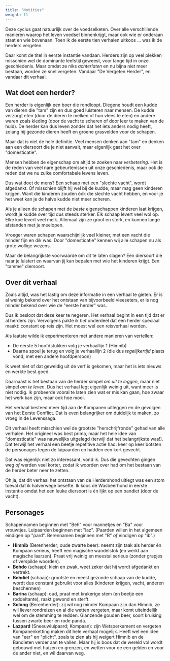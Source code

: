 ```yaml
---
title: "Notities"
weight: 11
---
```


Deze cyclus gaat natuurlijk over de voedselketen. Over alle verschillende manieren waarop het leven voedsel binnenkrijgt, maar ook wie er onderaan staat en wie bovenaan. Toen ik de eerste tien verhalen uitkoos ... was ik de herders vergeten.

Daar komt de titel in eerste instantie vandaan. Herders zijn op veel plekken misschien wel de dominante leefstijl geweest, voor lange tijd in onze geschiedenis. Maar omdat ze niks _achterlaten_ en nu bijna niet meer bestaan, worden ze snel vergeten. Vandaar "De Vergeten Herder", en vandaar dit verhaal.

## Wat doet een herder?

Een herder is eigenlijk een boer die rondloopt. Diegene houdt een kudde van dieren die "tam" zijn en dus goed luisteren naar mensen. De kudde verzorgt eten (door de dieren te melken of hun vlees te eten) en andere waren zoals kleding (door de vacht te scheren of door leer te maken van de huid). De herder kan dus leven zonder dat het iets anders nodig heeft, zolang hij gezonde dieren heeft en groene grasvelden voor de schapen.

Maar dat is niet de hele definitie. Veel mensen denken aan "tam" en denken aan een diersoort die je niet aanvalt, maar eigenlijk gaat het over "domesticatie". 

Mensen hebben de eigenschap om altijd te zoeken naar _verbetering_. Het is de reden van veel nare gebeurtenissen uit onze geschiedenis, maar ook de reden dat we nu zulke comfortabele levens leven.

Dus wat doet de mens? Een schaap met een "slechte vacht", wordt afgedankt. Of misschien blijft hij wel bij de kudde, maar mag geen kinderen krijgen. Want die kinderen zouden óók die slechte vacht hebben, en voor je het weet kan je de halve kudde niet meer scheren.

Als je alleen de schapen met de _beste_ eigenschappen kinderen laat krijgen, wordt je kudde over tijd dus steeds sterker. Elk schaap levert veel wol op. Elke koe levert veel melk. Allemaal zijn ze groot en sterk, en kunnen lange afstanden met je meelopen.

Vroeger waren schapen waarschijnlijk veel kleiner, met een vacht die minder fijn en dik was. Door "domesticatie" kennen wij alle schapen nu als grote wollige wezens.

Maar de belangrijkste voorwaarde om dit te laten slagen? Een diersoort die naar je luistert en waarvan jij kan bepalen met wie het kinderen krijgt. Een "tamme" diersoort.

## Over dit verhaal

Zoals altijd, was het lastig om deze informatie in een verhaal te gieten. Er is al weinig bekend over het ontstaan van bijvoorbeeld vleeseters, er is nog minder bekend over wie de "eerste herder" was.

Dus ik besloot dat deze keer te negeren. Het verhaal begint in een tijd dat er al herders zijn. Vervolgens pakte ik _het_ onderdeel dat een herder speciaal maakt: constant op reis zijn. Het moest wel een reisverhaal worden.

Als laatste wilde ik experimenteren met andere manieren van vertellen:

* De eerste 5 hoofdstukken volg je verhaallijn 1 (Himnib)
* Daarna spoel je terug en volg je verhaallijn 2 (die dus _tegelijkertijd_ plaats vond, met een andere hoofdpersoon)

Ik weet niet of dat geweldig uit de verf is gekomen, maar het is iets nieuws en werkte best goed.

Daarnaast is het bestaan van de herder simpel _om uit te leggen_, maar niet simpel _om te leven_. Dus het verhaal legt eigenlijk weinig uit, want meer is niet nodig. Ik probeerde vooral te laten zien wat er mis kan gaan, hoe zwaar het werk kan zijn, maar ook hoe mooi.

Het verhaal besteed meer tijd aan de Kompanen uitleggen en de gevolgen van het Eerste Conflict. Dat is even belangrijker om duidelijk te maken, zo vroeg in de Levenssaga.

Dit verhaal heeft misschien wel de grootste "herschrijfronde" gehad van alle verhalen. Het origineel was best prima, maar het hele idee van "domesticatie" was nauwelijks uitgelegd (terwijl dat het belangrijkste was!). Dat terwijl het verhaal een beetje repetitive actie had: keer op keer botsten de personages tegen de luipaarden en hadden een kort gevecht.

Dat was eigenlijk niet zo interessant, vond ik. Dus die gevechten gingen weg _of_ werden veel korter, zodat ik woorden over had om het bestaan van de herder beter neer te zetten.

Oh ja, dat dit verhaal het ontstaan van de Herdershond uitlegt was een stom toeval dat ik halverwege besefte. Ik koos de Wasbeerhond in eerste instantie omdat het een leuke diersoort is én lijkt op een bandiet (door de vacht).

## Personages

Schapennamen beginnen met "Beh" voor mannetjes en "Ba" voor vrouwtjes. Luipaarden beginnen met "laz". (Paarden willen in het algemeen eindigen op "pard". Berennamen beginnen met "B" _of_ eindigen op "ib".)

* **Himnib** (Berenherder; oude zwarte beer): neemt zijn taak als herder én Kompaan serieus, heeft een magische wandelstok (en werkt aan magische laarzen). Praat vrij weinig en meestal serieus (zonder grapjes of verspilde woorden).
* **Behdo** (schaap): klein en zwak, weet zeker dat hij wordt afgedankt en vertrekt.
* **Behdiël** (schaap): grootste en meest gezonde schaap van de kudde, wordt dus constant gebruikt voor alles (kinderen krijgen, vacht, anderen beschermen)
* **Barina** (schaap): oud, praat met krakerige stem (en beetje een roddeltante), raakt gewond en sterft.
* **Solong** (Berenherder): zij wil nog minder Kompaan zijn dan Himnib, ze wil liever rondreizen en al die wetten vergeten, maar komt uiteindelijk wel om de stemming te redden. Glanzende gouden beer, soort kruising tussen zwarte beer en rode panda.
* **Lazpard** (Sneeuwluipaard; Kompaan): zijn Wetsperkament en vergeten Kompanenketting maken dit hele verhaal mogelijk. Heeft wel een idee van "eer" en "plicht", zoals te zien als hij weigert Himnib en de Bandieten verder aan te vallen. Maar hij is boos dat de wereld vol wordt gebouwd met huizen en grenzen, en wetten voor de een gelden en voor de ander niet, en wil daarvan weg.

<!---

Eventuele volgende edit:

* Ik weet niet of het "vergeten herder" ding werkt. Zeker niet in het Engels, waar Solong _in de titel zit_.
* Dus ik kan het omdraaien: Solong wordt allang genoemd, maar Himnib vertrouwt er niet op dat ze komt. Om te versterken dat hij denkt dat hij het alleen moet doen, en Solong niet "uit het niets" te laten komen.

--->

<!---
SOURCES:

https://dier-en-natuur.infonu.nl/dieren/134232-de-wasbeerhond-een-exotisch-roofdier.html
https://dier-en-natuur.infonu.nl/dieren/136431-de-wasbeer-een-gemaskerde-bandiet.html
https://www.britannica.com/place/Himalayas/Animal-life

Gebruik de quotes van dit artikel: https://www.livingwithgotlands.com/2019/09/skills-of-a-shepherd/


--->